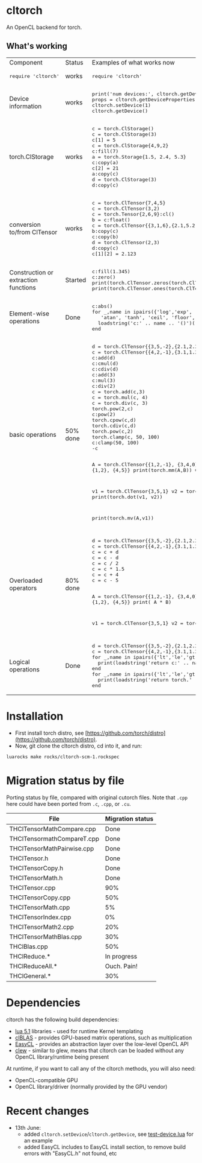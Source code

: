 # cltorch

An OpenCL backend for torch.

## What's working

<table>

<tr><td>Component<td>Status<td>Examples of what works now</tr>

<tr><td><pre>require 'cltorch'</pre> <td> works <td><pre>require 'cltorch'</pre></tr>

<tr><td>Device information<td>works<td><pre>
print('num devices:', cltorch.getDeviceCount())
props = cltorch.getDeviceProperties(1)
cltorch.setDevice(1)
cltorch.getDevice()
</pre></tr>

<tr><td> torch.ClStorage <td> works <td><pre>
c = torch.ClStorage()
c = torch.ClStorage(3)
c[1] = 5
c = torch.ClStorage{4,9,2}
c:fill(7)
a = torch.Storage{1.5, 2.4, 5.3}
c:copy(a)
c[2] = 21
a:copy(c)
d = torch.ClStorage(3)
d:copy(c)
</pre></tr>

<tr><td>conversion to/from ClTensor <td>works<td><pre>
c = torch.ClTensor{7,4,5}
c = torch.ClTensor(3,2)
c = torch.Tensor{2,6,9}:cl()
b = c:float()
c = torch.ClTensor{{3,1,6},{2.1,5.2,3.9}}
b:copy(c)
c:copy(b)
d = torch.ClTensor(2,3)
d:copy(c)
c[1][2] = 2.123
</pre></tr>

<tr><td>Construction or extraction functions<td>Started<td><pre>
c:fill(1.345)
c:zero()
print(torch.ClTensor.zeros(torch.ClTensor.new(), 3, 5))
print(torch.ClTensor.ones(torch.ClTensor.new(), 3, 5))
</tre></tr>

<tr><td>Element-wise operations<td>Done<td><pre>
c:abs()
for _,name in ipairs({'log','exp', 'cos', 'acos', 'sin', 'asin',
   'atan', 'tanh', 'ceil', 'floor', 'abs', 'round'}) do
  loadstring('c:' .. name .. '()')()
end
</pre>
</tr>

<tr><td>basic operations <td>50% done<td><pre>
d = torch.ClTensor{{3,5,-2},{2.1,2.2,3.9}}
c = torch.ClTensor{{4,2,-1},{3.1,1.2,4.9}}
c:add(d)
c:cmul(d)
c:cdiv(d)
c:add(3)
c:mul(3)
c:div(2)
c = torch.add(c,3)
c = torch.mul(c, 4)
c = torch.div(c, 3)
torch.pow(2,c)
c:pow(2)
torch.cpow(c,d)
torch.cdiv(c,d)
torch.pow(c,2)
torch.clamp(c, 50, 100)
c:clamp(50, 100)
-c

A = torch.ClTensor{{1,2,-1},
                   {3,4,0}}
B = torch.ClTensor{{0,1},
                   {1,2},
                   {4,5}}
print(torch.mm(A,B))
C:mm(A,B)

v1 = torch.ClTensor{3,5,1}
v2 = torch.ClTensor{2,4,8}
print(torch.dot(v1, v2))

print(torch.mv(A,v1))
</pre></tr>

<tr><td>Overloaded operators <td>80% done<td><pre>
d = torch.ClTensor{{3,5,-2},{2.1,2.2,3.9}}
c = torch.ClTensor{{4,2,-1},{3.1,1.2,4.9}}
c = c + d
c = c - d
c = c / 2
c = c * 1.5
c = c + 4
c = c - 5

A = torch.ClTensor{{1,2,-1},
                   {3,4,0}}
B = torch.ClTensor{{0,1},
                   {1,2},
                   {4,5}}
print( A * B)

v1 = torch.ClTensor{3,5,1}
v2 = torch.ClTensor{2,4,8}
print(v1 * v2)
</pre></tr>

<tr><td>Logical operations <td>Done<td><pre>
d = torch.ClTensor{{3,5,-2},{2.1,2.2,3.9}}
c = torch.ClTensor{{4,2,-1},{3.1,1.2,4.9}}
for _,name in ipairs({'lt','le','gt','ge','ne','eq'}) do
  print(loadstring('return c:' .. name .. '(5)')())
end
for _,name in ipairs({'lt','le','gt','ge','ne','eq'}) do
  print(loadstring('return torch.' .. name .. '(c,d)')())
end
</pre></tr>

</table>

# Installation

* First install torch distro, see [https://github.com/torch/distro](https://github.com/torch/distro).
* Now, git clone the cltorch distro, cd into it, and run:
```
luarocks make rocks/cltorch-scm-1.rockspec
```

# Migration status by file

Porting status by file, compared with original cutorch files.  Note that `.cpp` here could have been ported from `.c`, `.cpp`, or `.cu`.

| File | Migration status |
|---|---|
| THClTensorMathCompare.cpp | Done |
| THClTensormathCompareT.cpp | Done |
| THClTensorMathPairwise.cpp | Done |
| THClTensor.h | Done |
| THClTensorCopy.h | Done |
| THClTensorMath.h | Done |
| THClTensor.cpp | 90% |
| THClTensorCopy.cpp | 50% |
| THClTensorMath.cpp | 5% |
| THClTensorIndex.cpp | 0% |
| THClTensorMath2.cpp | 20% |
| THClTensorMathBlas.cpp | 30% |
| THClBlas.cpp | 50% |
| THClReduce.* | In progress |
| THClReduceAll.* | Ouch. Pain! |
| THClGeneral.* | 30% |

# Dependencies

cltorch has the following build dependencies:
* [lua 5.1](http://www.lua.org/versions.html) libraries - used for runtime Kernel templating
* [clBLAS](https://github.com/clMathLibraries/clBLAS) - provides GPU-based matrix operations, such as multiplication
* [EasyCL](https://github.com/hughperkins/EasyCL) - provides an abstraction layer over the low-level OpenCL API
* [clew](https://github.com/martijnberger/clew) - similar to glew, means that cltorch can be loaded without any OpenCL library/runtime being present

At runtime, if you want to call any of the cltorch methods, you will also need:
* OpenCL-compatible GPU
* OpenCL library/driver (normally provided by the GPU vendor)

# Recent changes

* 13th June:
  * added `cltorch.setDevice`/`cltorch.getDevice`, see [test-device.lua](test/test-device.lua) for an example
  * added EasyCL includes to EasyCL install section, to remove build errors with "EasyCL.h" not found, etc

